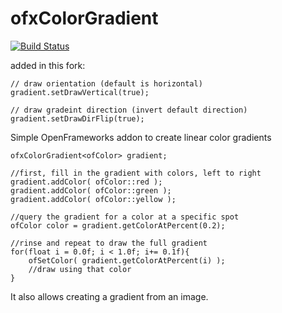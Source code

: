 # ofxColorGradient

[![Build Status](https://travis-ci.org/armadillu/ofxColorGradient.svg?branch=master)](https://travis-ci.org/armadillu/ofxColorGradient)

added in this fork:

    // draw orientation (default is horizontal)
    gradient.setDrawVertical(true);

    // draw gradeint direction (invert default direction)
    gradient.setDrawDirFlip(true);
    
Simple OpenFrameworks addon to create linear color gradients 

	ofxColorGradient<ofColor> gradient;
	
	//first, fill in the gradient with colors, left to right
	gradient.addColor( ofColor::red );
	gradient.addColor( ofColor::green );
	gradient.addColor( ofColor::yellow );

	//query the gradient for a color at a specific spot
	ofColor color = gradient.getColorAtPercent(0.2);

	//rinse and repeat to draw the full gradient
	for(float i = 0.0f; i < 1.0f; i+= 0.1f){
		ofSetColor( gradient.getColorAtPercent(i) );
		//draw using that color
	}
	
It also allows creating a gradient from an image.
